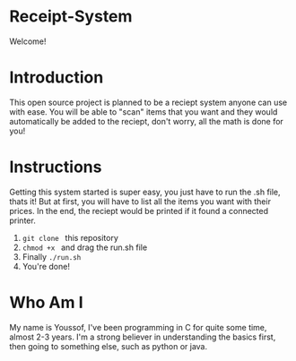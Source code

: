# Receipt-System

Welcome! 

# Introduction

This open source project is planned to be a reciept system anyone can use with ease. You will be able to "scan" items that you want and they would automatically be added to the reciept, don't worry, all the math is done for you!

# Instructions

Getting this system started is super easy, you just have to run the .sh file, thats it! But at first, you will have to list all the items you want with their prices. In the end, the reciept would be printed if it found a connected printer.

1. ```git clone ``` this repository 
2. ```chmod +x ``` and drag the run.sh file 
3. Finally ```./run.sh``` 
4. You're done! 

# Who Am I

My name is Youssof, I've been programming in C for quite some time, almost 2-3 years. I'm a strong believer in understanding the basics first, then going to something else, such as python or java. 
